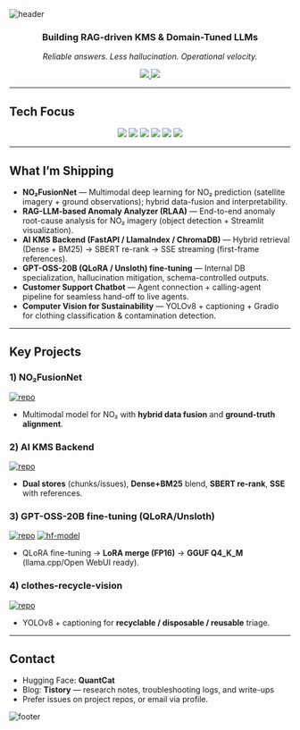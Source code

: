 <!-- ===== Header ===== -->
<picture>
  <source media="(prefers-color-scheme: dark)" srcset="https://capsule-render.vercel.app/api?type=waving&height=160&color=0:6a11cb,100:2575fc&text=Hi%20there%20👋&fontColor=ffffff&fontSize=38&fontAlign=50&fontAlignY=32&animation=twinkling&reversal=true" />
  <img alt="header" src="https://capsule-render.vercel.app/api?type=waving&height=160&color=0:6a11cb,100:2575fc&text=Hi%20there%20👋&fontColor=ffffff&fontSize=38&fontAlign=50&fontAlignY=32&animation=twinkling"/>
</picture>

<div align="center">

### Building **RAG-driven KMS** & **Domain-Tuned LLMs**
*Reliable answers. Less hallucination. Operational velocity.*

<!-- Quick Links -->
<a href="https://huggingface.co/QuantCat" target="_blank">
  <img src="https://img.shields.io/badge/HuggingFace-FFD21E?style=for-the-badge&logo=huggingface&logoColor=000"/>
</a>
<a href="https://minji-sora-kim.tistory.com/" target="_blank">
  <img src="https://img.shields.io/badge/Tistory-Blog-000?style=for-the-badge&logo=tistory&logoColor=white"/>
</a>

</div>

---

## Tech Focus
<div align="center">

<img src="https://img.shields.io/badge/Python-3776AB?style=flat&logo=Python&logoColor=fff"/>
<img src="https://img.shields.io/badge/PyTorch-EE4C2C?style=flat&logo=PyTorch&logoColor=fff"/>
<img src="https://img.shields.io/badge/Ollama-333333?style=flat&logo=ollama&logoColor=fff"/>
<img src="https://img.shields.io/badge/LangChain-1C3C3C?style=flat&logo=Chainlink&logoColor=fff"/>
<img src="https://img.shields.io/badge/GCS-AECBFA?style=flat&logo=googlecloudstorage&logoColor=fff"/>
<img src="https://img.shields.io/badge/FastAPI-009688?style=flat&logo=fastapi&logoColor=fff"/>

</div>

---

## What I’m Shipping
- **NO₂FusionNet** — Multimodal deep learning for NO₂ prediction (satellite imagery + ground observations); hybrid data-fusion and interpretability.
- **RAG-LLM-based Anomaly Analyzer (RLAA)** — End-to-end anomaly root-cause analysis for NO₂ imagery (object detection + Streamlit visualization).
- **AI KMS Backend (FastAPI / LlamaIndex / ChromaDB)** — Hybrid retrieval (Dense + BM25) → SBERT re-rank → SSE streaming (first-frame references).
- **GPT-OSS-20B (QLoRA / Unsloth) fine-tuning** — Internal DB specialization, hallucination mitigation, schema-controlled outputs.
- **Customer Support Chatbot** — Agent connection + calling-agent pipeline for seamless hand-off to live agents.
- **Computer Vision for Sustainability** — YOLOv8 + captioning + Gradio for clothing classification & contamination detection.

---

## Key Projects
### 1) NO₂FusionNet
[![repo](https://img.shields.io/badge/GitHub-Repo-181717?logo=github)](https://github.com/Minji-Sora-Kim/NO2FusionNet)
- Multimodal model for NO₂ with **hybrid data fusion** and **ground-truth alignment**.

### 2) AI KMS Backend
[![repo](https://img.shields.io/badge/GitHub-Repo-181717?logo=github)](https://github.com/Minji-Sora-Kim/SOMANSA-KMS)
- **Dual stores** (chunks/issues), **Dense+BM25** blend, **SBERT re-rank**, **SSE** with references.

### 3) GPT-OSS-20B fine-tuning (QLoRA/Unsloth)
[![repo](https://img.shields.io/badge/GitHub-Repo-181717?logo=github)](https://github.com/Minji-Sora-Kim/gpt-oss-20b-finetuning)
[![hf-model](https://img.shields.io/badge/HuggingFace-Model-FFD21E?logo=huggingface&logoColor=000)](https://huggingface.co/QuantCat/gpt-oss-20b-ft-GGUF)
- QLoRA fine-tuning → **LoRA merge (FP16)** → **GGUF Q4_K_M** (llama.cpp/Open WebUI ready).

### 4) clothes-recycle-vision
[![repo](https://img.shields.io/badge/GitHub-Repo-181717?logo=github)](https://github.com/Solvlytics/clothes-recycle-vision)
- YOLOv8 + captioning for **recyclable / disposable / reusable** triage.

---

## Contact
- Hugging Face: **QuantCat**  
- Blog: **Tistory** — research notes, troubleshooting logs, and write-ups  
- Prefer issues on project repos, or email via profile.

<!-- ===== Footer ===== -->
<picture>
  <source media="(prefers-color-scheme: dark)" srcset="https://capsule-render.vercel.app/api?type=waving&height=120&section=footer&color=0:2575fc,100:6a11cb&reversal=true"/>
  <img alt="footer" src="https://capsule-render.vercel.app/api?type=waving&height=120&section=footer&color=0:2575fc,100:6a11cb"/>
</picture>
